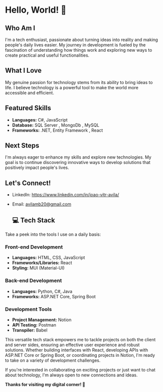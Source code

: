 # Hello, World! 👋

## Who Am I
I'm a tech enthusiast, passionate about turning ideas into reality and making people's daily lives easier. My journey in development is fueled by the fascination of understanding how things work and exploring new ways to create practical and useful functionalities.

## What I Love
My genuine passion for technology stems from its ability to bring ideas to life. I believe technology is a powerful tool to make the world more accessible and efficient.

## Featured Skills
- **Languages:** C#, JavaScript
- **Database:** SQL Server , MongoDb , MySQL
- **Frameworks:** .NET, Entity Framework , React

## Next Steps
I'm always eager to enhance my skills and explore new technologies. My goal is to continue discovering innovative ways to develop solutions that positively impact people's lives.

## Let's Connect!
- LinkedIn: https://www.linkedin.com/in/joao-vitr-avila/
- Email: avilamb20@gmail.com

  ## 💻 Tech Stack

Take a peek into the tools I use on a daily basis:

### Front-end Development
- **Languages:** HTML, CSS, JavaScript
- **Frameworks/Libraries:** React
- **Styling:** MUI (Material-UI)

### Back-end Development
- **Languages:** Python, C#, Java
- **Frameworks:** ASP.NET Core, Spring Boot

### Development Tools
- **Project Management:** Notion
- **API Testing:** Postman
- **Transpiler:** Babel

This versatile tech stack empowers me to tackle projects on both the client and server sides, ensuring an effective user experience and robust solutions. Whether building interfaces with React, developing APIs with ASP.NET Core or Spring Boot, or coordinating projects in Notion, I'm ready to take on a variety of development challenges.

If you're interested in collaborating on exciting projects or just want to chat about technology, I'm always open to new connections and ideas.

**Thanks for visiting my digital corner! 🚀**
